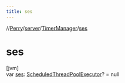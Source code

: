 ```yaml
---
title: ses
---
```

//[Perry](../../../index.html)/[server](../index.html)/[TimerManager](index.html)/[ses](ses.html)



# ses



[jvm]\
var [ses](ses.html): [ScheduledThreadPoolExecutor](https://docs.oracle.com/javase/8/docs/api/java/util/concurrent/ScheduledThreadPoolExecutor.html)? = null




